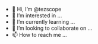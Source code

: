 - 👋 Hi, I’m @tezscope
- 👀 I’m interested in ...
- 🌱 I’m currently learning ...
- 💞️ I’m looking to collaborate on ...
- 📫 How to reach me ...

<!---
tezscope/tezscope is a ✨ special ✨ repository because its `README.md` (this file) appears on your GitHub profile.
You can click the Preview link to take a look at your changes.
--->
